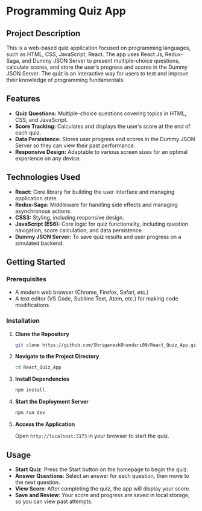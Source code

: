 # Programming Quiz App

## Project Description

This is a web-based quiz application focused on programming languages, such as HTML, CSS, JavaScript, React. The app uses React Js, Redux-Saga, and Dummy JSON Server to present multiple-choice questions, calculate scores, and store the user’s progress and scores in the Dummy JSON Server. The quiz is an interactive way for users to test and improve their knowledge of programming fundamentals.

## Features

- **Quiz Questions:** Multiple-choice questions covering topics in HTML, CSS, and JavaScript.
- **Score Tracking:** Calculates and displays the user’s score at the end of each quiz.
- **Data Persistence:** Stores user progress and scores in the Dummy JSON Server so they can view their past performance.
- **Responsive Design:** Adaptable to various screen sizes for an optimal experience on any device.

## Technologies Used

- **React:** Core library for building the user interface and managing application state.
- **Redux-Saga:** Middleware for handling side effects and managing asynchronous actions.
- **CSS3:** Styling, including responsive design.
- **JavaScript (ES6):** Core logic for quiz functionality, including question navigation, score calculation, and data persistence.
- **Dummy JSON Server:** To save quiz results and user progress on a simulated backend.

## Getting Started

### Prerequisites

- A modern web browser (Chrome, Firefox, Safari, etc.)
- A text editor (VS Code, Sublime Text, Atom, etc.) for making code modifications

### Installation

1. **Clone the Repository**

   ```bash
   git clone https://github.com/ShriganeshBhandari09/React_Quiz_App.git

   ```

2. **Navigate to the Project Directory**

   ```bash
   cd React_Quiz_App

   ```

3. **Install Dependencies**

   ```bash
   npm install
   ```

4. **Start the Deployment Server**

   ```bash
   npm run dev
   ```

5. **Access the Application**

   Open `http://localhost:5173` in your browser to start the quiz.

## Usage

- **Start Quiz**: Press the Start button on the homepage to begin the quiz.
- **Answer Questions**: Select an answer for each question, then move to the next question.
- **View Score**: After completing the quiz, the app will display your score.
- **Save and Review**: Your score and progress are saved in local storage, so you can view past attempts.

<!-- ## Project Structure

```plaintext
├── admin
│   ├── css
│   │   └── dashboard.css
│   ├── js
│   │   └── script.js
│   ├── dashboard.html
│   ├── quiz-questions.html
│   ├── user-testlist.html
│   ├── users-history.html
│   └── users.html
├── assets
├── css
│   ├── dashboard.css
│   ├── leaderboard.css
│   ├── login.css
│   ├── quiz-questions.css
│   └── terms-and-conditions.css
└── js
│   └── script.js
├── pages
│   ├── dashboard.html
│   ├── leaderboard.html
│   ├── quiz-questions.html
│   ├── signup.html
│   ├── terms-and-conditions.html
│   └── verify-otp.html
├── Screenshots
│   ├── Screenshot-1.png
│   ├── Screenshot-2.png
│   ├── Screenshot-3.png
│   └── Screenshot-4.png
└── index.html
``` -->

<!-- ## Screenshots

Here are some screenshots of the Programming Quiz App:

### Login Page

![Login Page](Screenshots/Screenshot-1.png)

### Quiz Interface

![Quiz Interface](Screenshots/Screenshot-2.png)

### Score Display

![Score Display](Screenshots/Screenshot-3.png)

### Leaderboard

![Leaderboard](Screenshots/Screenshot-4.png) -->
